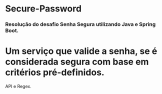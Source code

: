 # Secure-Password
### Resolução do desafio Senha Segura utilizando Java e Spring Boot. 

# Um serviço que valide a senha, se é considerada segura com base em critérios pré-definidos. 
API e Regex.
